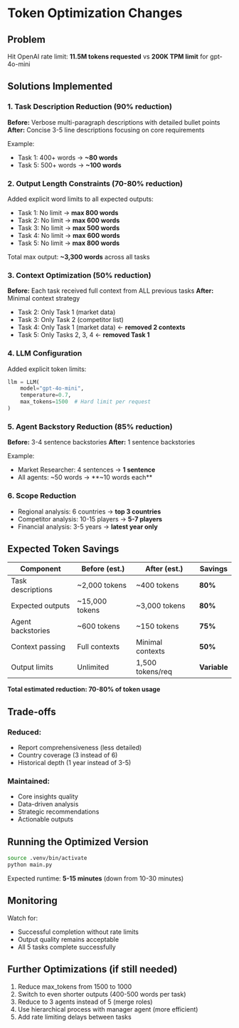 # Token Optimization Changes

## Problem
Hit OpenAI rate limit: **11.5M tokens requested** vs **200K TPM limit** for gpt-4o-mini

## Solutions Implemented

### 1. **Task Description Reduction** (90% reduction)
**Before:** Verbose multi-paragraph descriptions with detailed bullet points
**After:** Concise 3-5 line descriptions focusing on core requirements

Example:
- Task 1: 400+ words → **~80 words**
- Task 5: 500+ words → **~100 words**

### 2. **Output Length Constraints** (70-80% reduction)
Added explicit word limits to all expected outputs:
- Task 1: No limit → **max 800 words**
- Task 2: No limit → **max 600 words**
- Task 3: No limit → **max 500 words**
- Task 4: No limit → **max 600 words**
- Task 5: No limit → **max 800 words**

Total max output: **~3,300 words** across all tasks

### 3. **Context Optimization** (50% reduction)
**Before:** Each task received full context from ALL previous tasks
**After:** Minimal context strategy
- Task 2: Only Task 1 (market data)
- Task 3: Only Task 2 (competitor list)
- Task 4: Only Task 1 (market data) ← **removed 2 contexts**
- Task 5: Only Tasks 2, 3, 4 ← **removed Task 1**

### 4. **LLM Configuration**
Added explicit token limits:
```python
llm = LLM(
    model="gpt-4o-mini",
    temperature=0.7,
    max_tokens=1500  # Hard limit per request
)
```

### 5. **Agent Backstory Reduction** (85% reduction)
**Before:** 3-4 sentence backstories
**After:** 1 sentence backstories

Example:
- Market Researcher: 4 sentences → **1 sentence**
- All agents: ~50 words → **~10 words each**

### 6. **Scope Reduction**
- Regional analysis: 6 countries → **top 3 countries**
- Competitor analysis: 10-15 players → **5-7 players**
- Financial analysis: 3-5 years → **latest year only**

## Expected Token Savings

| Component | Before (est.) | After (est.) | Savings |
|-----------|---------------|--------------|---------|
| Task descriptions | ~2,000 tokens | ~400 tokens | **80%** |
| Expected outputs | ~15,000 tokens | ~3,000 tokens | **80%** |
| Agent backstories | ~600 tokens | ~150 tokens | **75%** |
| Context passing | Full contexts | Minimal contexts | **50%** |
| Output limits | Unlimited | 1,500 tokens/req | **Variable** |

**Total estimated reduction: 70-80% of token usage**

## Trade-offs

### Reduced:
- Report comprehensiveness (less detailed)
- Country coverage (3 instead of 6)
- Historical depth (1 year instead of 3-5)

### Maintained:
- Core insights quality
- Data-driven analysis
- Strategic recommendations
- Actionable outputs

## Running the Optimized Version

```bash
source .venv/bin/activate
python main.py
```

Expected runtime: **5-15 minutes** (down from 10-30 minutes)

## Monitoring

Watch for:
- Successful completion without rate limits
- Output quality remains acceptable
- All 5 tasks complete successfully

## Further Optimizations (if still needed)

1. Reduce max_tokens from 1500 to 1000
2. Switch to even shorter outputs (400-500 words per task)
3. Reduce to 3 agents instead of 5 (merge roles)
4. Use hierarchical process with manager agent (more efficient)
5. Add rate limiting delays between tasks
